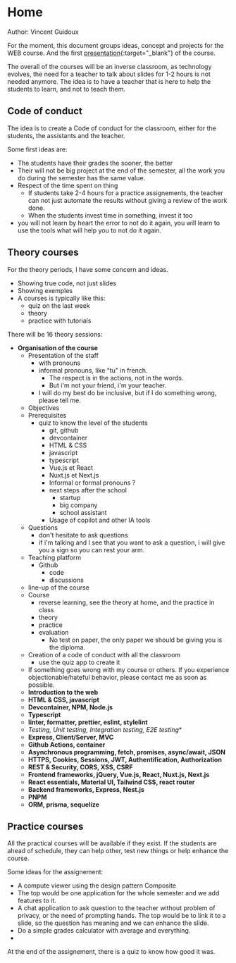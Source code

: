# Home
Author: Vincent Guidoux

For the moment, this document groups ideas, concept and projects for the WEB course. And the first [presentation](./slides/0-organisation/index.md){:target="_blank"} of the course.

The overall of the courses will be an inverse classroom, as technology evolves, the need for a teacher to talk about slides for 1-2 hours is not needed anymore. The idea is to have a teacher that is here to help the students to learn, and not to teach them.

## Code of conduct
The idea is to create a Code of conduct for the classroom, either for the students, the assistants and the teacher.

Some first ideas are:

 - The students have their grades the sooner, the better
 - Their will not be big project at the end of the semester, all the work you do during the semester has the same value.
 - Respect of the time spent on thing
   - If students take 2-4 hours for a practice assignements, the teacher can not just automate the results without giving a review of the work done.
   - When the students invest time in something, invest it too
 - you will not learn by heart the error to not do it again, you will learn to use the tools what will help you to not do it again.

## Theory courses
For the theory periods, I have some concern and ideas.

 - Showing true code, not just slides
 - Showing exemples
 - A courses is typically like this:
   - quiz on the last week
   - theory
   - practice with tutorials

There will be 16 theory sessions:

  - **Organisation of the course**
    - Presentation of the staff
      - with pronouns
      - informal pronouns, like "tu" in french.
        - The respect is in the actions, not in the words.
        - But i'm not your friend, i'm your teacher.
      - I will do my best do be inclusive, but if I do something wrong, please tell me.
    - Objectives
    - Prerequisites
      - quiz to know the level of the students
        - git, github
        - devcontainer
        - HTML & CSS
        - javascript
        - typescript
        - Vue.js et React
        - Nuxt.js et Next.js
        - Informal or formal pronouns ?
        - next steps after the school
          - startup
          - big company
          - school assistant
        - Usage of copilot and other IA tools
    - Questions
      - don't hesitate to ask questions
      - if i'm talking and I see that you want to ask a question, i will give you a sign so you can rest your arm.
    - Teaching platform
      - Github
        - code
        - discussions
    - line-up of the course
    - Course
      - reverse learning, see the theory at home, and the practice in class
      - theory
      - practice
      - evaluation
        - No test on paper, the only paper we should be giving you is the diploma.
    - Creation of a code of conduct with all the classroom
      - use the quiz app to create it
    - If something goes wrong with my course or others. If you experience objectionable/hateful behavior, please contact me as soon as possible.
	- **Introduction to the web**
	- **HTML & CSS, javascript**
	- **Devcontainer, NPM, Node.js**
	- **Typescript**
	- **linter, formatter, prettier, eslint, stylelint**
	- **Testing*, Unit testing, Integration testing, E2E testing**
	- **Express, Client/Server, MVC**
	- **Github Actions, container**
	- **Asynchronous programming, fetch, promises, async/await, JSON**
	- **HTTPS, Cookies, Sessions, JWT, Authentification, Authorization**
	- **REST & Security, CORS, XSS, CSRF**
	- **Frontend frameworks, jQuery, Vue.js, React, Nuxt.js, Next.js**
	- **React essentials, Material UI, Tailwind CSS, react router**
	- **Backend frameworks, Express, Nest.js**
	- **PNPM**
	- **ORM, prisma, sequelize**

## Practice courses

All the practical courses will be available if they exist. If the students are ahead of schedule, they can help other, test new things or help enhance the course.

Some ideas for the assignement:

 - A compute viewer using the design pattern Composite
 - The top would be one application for the whole semester and we add features to it.
 - A chat application to ask question to the teacher without problem of privacy, or the need of prompting hands. The top would be to link it to a slide, so the question has meaning and we can enhance the slide.
 - Do a simple grades calculator with average and everything.
 - 

At the end of the assignement, there is a quiz to know how good it was. 
